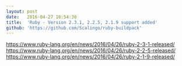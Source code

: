 ```yaml
---
layout:	post
date:	2016-04-27 16:54:30
title:	'Ruby - Version 2.3.1, 2.2.5, 2.1.9 support added'
github: 'https://github.com/Scalingo/ruby-buildpack'
---
```


https://www.ruby-lang.org/en/news/2016/04/26/ruby-2-3-1-released/
https://www.ruby-lang.org/en/news/2016/04/26/ruby-2-2-5-released/
https://www.ruby-lang.org/en/news/2016/04/26/ruby-2-1-9-released/
